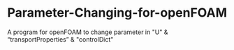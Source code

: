 # Parameter-Changing-for-openFOAM
A program for openFOAM to change parameter in "U" &amp; “transportProperties” &amp; "controlDict"
